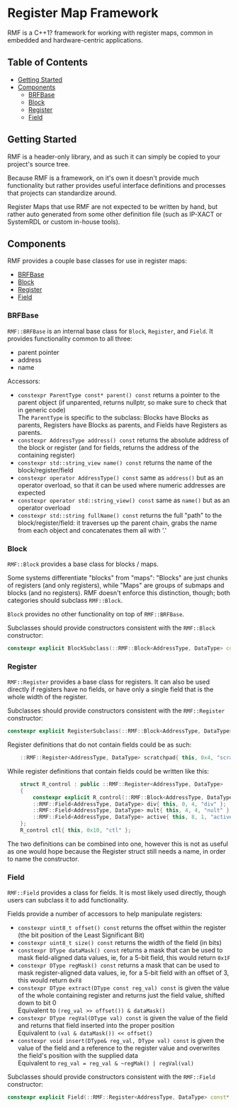 # Register Map Framework

RMF is a C++1? framework for working with register maps, common in embedded and hardware-centric applications.

## Table of Contents
- [Getting Started](#getting-started)
- [Components](#components)
    - [BRFBase](#brfbase)
    - [Block](#block)
    - [Register](#register)
    - [Field](#field)


## Getting Started
RMF is a header-only library, and as such it can simply be copied to your project's source tree.

Because RMF is a framework, on it's own it doesn't provide much functionality but rather provides useful interface definitions and processes that projects can standardize around.

Register Maps that use RMF are not expected to be written by hand, but rather auto generated from some other definition file (such as IP-XACT or SystemRDL or custom in-house tools).

## Components
RMF provides a couple base classes for use in register maps:
- [BRFBase](#brfbase)
- [Block](#block)
- [Register](#register)
- [Field](#field)

### BRFBase
`RMF::BRFBase` is an internal base class for `Block`, `Register`, and `Field`.
It provides functionality common to all three:
- parent pointer
- address
- name

Accessors:
- `constexpr ParentType const* parent() const` returns a pointer to the parent object (if unparented, returns nullptr, so make sure to check that in generic code)  
    The `ParentType` is specific to the subclass:
    Blocks have Blocks as parents, Registers have Blocks as parents, and Fields have Registers as parents.
- `constexpr AddressType address() const` returns the absolute address of the block or register (and for fields, returns the address of the containing register)
- `constexpr std::string_view name() const` returns the name of the block/register/field
- `constexpr operator AddressType() const` same as `address()` but as an operator overload, so that it can be used where numeric addresses are expected
- `constexpr operator std::string_view() const` same as `name()` but as an operator overload
- `constexpr std::string fullName() const` returns the full "path" to the block/register/field: it traverses up the parent chain, grabs the name from each object and concatenates them all with '.'

### Block
`RMF::Block` provides a base class for blocks / maps.

Some systems differentiate "blocks" from "maps": "Blocks" are just chunks of registers (and only registers), while "Maps" are groups of submaps and blocks (and no registers).
RMF doesn't enforce this distinction, though; both categories should subclass `RMF::Block`.

`Block` provides no other functionality on top of `RMF::BRFBase`.

Subclasses should provide constructors consistent with the `RMF::Block` constructor:
```c++
constexpr explicit BlockSubclass(::RMF::Block<AddressType, DataType> const* parent, AddressType const offset, std::string_view name) : Block(parent, offset, name) {}
```

### Register
`RMF::Register` provides a base class for registers.
It can also be used directly if registers have no fields, or have only a single field that is the whole width of the register.

Subclasses should provide constructors consistent with the `RMF::Register` constructor:
```c++
constexpr explicit RegisterSubclass(::RMF::Block<AddressType, DataType> const* parent, AddressType const offset, std::string_view name) : Block(parent, offset, name) {}
```

Register definitions that do not contain fields could be as such:
```c++
    ::RMF::Register<AddressType, DataType> scratchpad{ this, 0x4, "scratch" };
```
While register definitions that contain fields could be written like this:
```c++
    struct R_control : public ::RMF::Register<AddressType, DataType>
    {
        constexpr explicit R_control(::RMF::Block<AddressType, DataType> const* parent, uint32_t offset, std::string_view name) : Register(parent, offset, name) {}
        ::RMF::Field<AddressType, DataType> div{ this, 0, 4, "div" };
        ::RMF::Field<AddressType, DataType> mult{ this, 4, 4, "nult" };
        ::RMF::Field<AddressType, DataType> active{ this, 8, 1, "active" };
    };
    R_control ctl{ this, 0x10, "ctl" };
```
The two definitions can be combined into one, however this is not as useful as one would hope because the Register struct still needs a name, in order to name the constructor.

### Field
`RMF::Field` provides a class for fields.
It is most likely used directly, though users can subclass it to add functionality.

Fields provide a number of accessors to help manipulate registers:

- `constexpr uint8_t offset() const` returns the offset within the register (the bit position of the Least Significant Bit)
- `constexpr uint8_t size() const` returns the width of the field (in bits)
- `constexpr DType dataMask() const` returns a mask that can be used to mask field-aligned data values, ie, for a 5-bit field, this would return `0x1F`
- `constexpr DType regMask() const` returns a mask that can be used to mask register-aligned data values, ie, for a 5-bit field with an offset of 3, this would return `0xF8`
- `constexpr DType extract(DType const reg_val) const` is given the value of the whole containing register and returns just the field value, shifted down to bit 0  
    Equivalent to `(reg_val >> offset()) & dataMask()`
- `constexpr DType regVal(DType val) const` is given the value of the field and returns that field inserted into the proper position  
    Equivalent to `(val & dataMask()) << offset()`
- `constexpr void insert(DType& reg_val, DType val) const` is given the value of the field and a reference to the register value and overwrites the field's position with the supplied data  
    Equivalent to `reg_val = reg_val & ~regMak() | regVal(val)`

Subclasses should provide constructors consistent with the `RMF::Field` constructor:
```c++
constexpr explicit Field(::RMF::Register<AddressType, DataType> const* parent, uint8_t const offset, uint8_t const size, std::string_view name) : Register(parent, offset, size, name) {}
```
